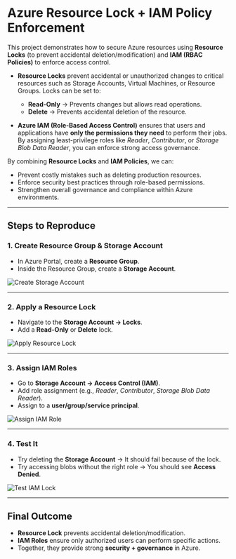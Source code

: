 # Azure Resource Lock + IAM Policy Enforcement  

This project demonstrates how to secure Azure resources using **Resource Locks** (to prevent accidental deletion/modification) and **IAM (RBAC Policies)** to enforce access control.  

- **Resource Locks** prevent accidental or unauthorized changes to critical resources such as Storage Accounts, Virtual Machines, or Resource Groups. Locks can be set to:
  - **Read-Only** → Prevents changes but allows read operations.  
  - **Delete** → Prevents accidental deletion of the resource.  

- **Azure IAM (Role-Based Access Control)** ensures that users and applications have **only the permissions they need** to perform their jobs. By assigning least-privilege roles like *Reader*, *Contributor*, or *Storage Blob Data Reader*, you can enforce strong access governance.  

By combining **Resource Locks** and **IAM Policies**, we can:  
- Prevent costly mistakes such as deleting production resources.  
- Enforce security best practices through role-based permissions.  
- Strengthen overall governance and compliance within Azure environments. 

---

## Steps to Reproduce  

### 1️. Create Resource Group & Storage Account  
- In Azure Portal, create a **Resource Group**.  
- Inside the Resource Group, create a **Storage Account**.  

![Create Storage Account](images/create-storage-account.png)  

---

### 2️. Apply a Resource Lock  
- Navigate to the **Storage Account → Locks**.  
- Add a **Read-Only** or **Delete** lock.  

![Apply Resource Lock](images/resource-lock.png)  

---

### 3️. Assign IAM Roles  
- Go to **Storage Account → Access Control (IAM)**.  
- Add role assignment (e.g., *Reader*, *Contributor*, *Storage Blob Data Reader*).  
- Assign to a **user/group/service principal**.  

![Assign IAM Role](images/iam-role.png)  

---

### 4️. Test It  
- Try deleting the **Storage Account** → It should fail because of the lock.  
- Try accessing blobs without the right role → You should see **Access Denied**.  

![Test IAM Lock](images/test-lock.png)  

---

## Final Outcome  
- **Resource Lock** prevents accidental deletion/modification.  
- **IAM Roles** ensure only authorized users can perform specific actions.  
- Together, they provide strong **security + governance** in Azure.  
